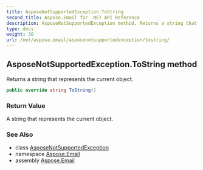 ```yaml
---
title: AsposeNotSupportedException.ToString
second_title: Aspose.Email for .NET API Reference
description: AsposeNotSupportedException method. Returns a string that represents the current object
type: docs
weight: 30
url: /net/aspose.email/asposenotsupportedexception/tostring/
---
```

## AsposeNotSupportedException.ToString method

Returns a string that represents the current object.

```csharp
public override string ToString()
```

### Return Value

A string that represents the current object.

### See Also

* class [AsposeNotSupportedException](../)
* namespace [Aspose.Email](../../asposenotsupportedexception/)
* assembly [Aspose.Email](../../../)



